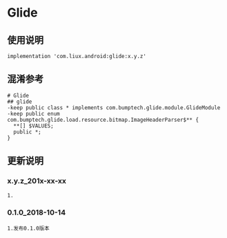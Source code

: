 Glide
===

使用说明
---
```
implementation 'com.liux.android:glide:x.y.z'
```

混淆参考
---
```
# Glide
## glide
-keep public class * implements com.bumptech.glide.module.GlideModule
-keep public enum com.bumptech.glide.load.resource.bitmap.ImageHeaderParser$** {   
  **[] $VALUES; 
  public *;
}
```

更新说明
---
### x.y.z_201x-xx-xx
    1.

### 0.1.0_2018-10-14
    1.发布0.1.0版本